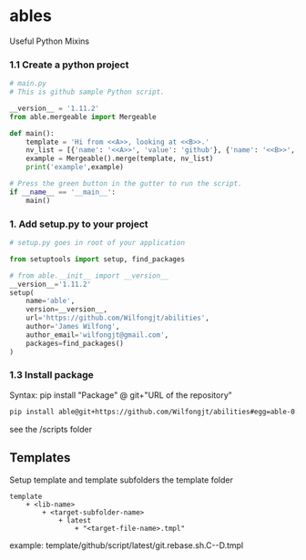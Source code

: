 # ables
Useful Python Mixins

### 1.1 Create a python project

```python
# main.py 
# This is github sample Python script.

__version__ = '1.11.2'
from able.mergeable import Mergeable

def main():
    template = 'Hi from <<A>>, looking at <<B>>.'
    nv_list = [{'name': '<<A>>', 'value': 'github'}, {'name': '<<B>>', 'value': 'docker'}]
    example = Mergeable().merge(template, nv_list)
    print('example',example)

# Press the green button in the gutter to run the script.
if __name__ == '__main__':
    main()

```

### 1. Add setup.py to your project 
```python
# setup.py goes in root of your application

from setuptools import setup, find_packages

# from able.__init__ import __version__
__version__='1.11.2'
setup(
    name='able',
    version=__version__,
    url='https://github.com/Wilfongjt/abilities',
    author='James Wilfong',
    author_email='wilfongjt@gmail.com',
    packages=find_packages()
)

```

### 1.3 Install package
Syntax: pip install "Package" @ git+"URL of the repository"

```bash
pip install able@git+https://github.com/Wilfongjt/abilities#egg=able-0.1.0
```

see the /scripts folder

## Templates
Setup template and template subfolders
the template folder
```
template
    + <lib-name>
        + <target-subfolder-name>
            + latest
                + "<target-file-name>.tmpl"
```

example: template/github/script/latest/git.rebase.sh.C--D.tmpl

```python

```

